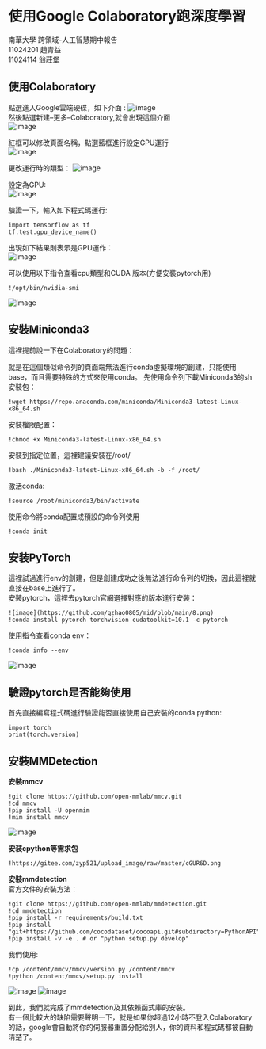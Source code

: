 #  使用Google Colaboratory跑深度學習
南華大學 跨領域-人工智慧期中報告  
11024201 趙青益  
11024114 翁莊堡  
## 使用Colaboratory
點選進入Google雲端硬碟，如下介面 : 
![image](https://github.com/qzhao0805/mid/blob/main/eeb56691ae479699fdd58d060717be05.png)  
然後點選新建–更多–Colaboratory,就會出現這個介面   
![image](https://github.com/qzhao0805/mid/blob/main/2.png)  

紅框可以修改頁面名稱，點選藍框進行設定GPU運行  
![image](https://github.com/qzhao0805/mid/blob/main/3.png)  

更改運行時的類型：
![image](https://github.com/qzhao0805/mid/blob/main/4.png)  

設定為GPU:  
![image](https://github.com/qzhao0805/mid/blob/main/5.png)  

驗證一下，輸入如下程式碼運行:  
```
import tensorflow as tf  
tf.test.gpu_device_name()  
```
出現如下結果則表示是GPU運作：  
![image](https://github.com/qzhao0805/mid/blob/main/6.png)  

可以使用以下指令查看cpu類型和CUDA 版本(方便安裝pytorch用)  
```
!/opt/bin/nvidia-smi
```
![image](https://github.com/qzhao0805/mid/blob/main/7.png)  

## 安裝Miniconda3  
這裡提前說一下在Colaboratory的問題：
  
就是在這個類似命令列的頁面端無法進行conda虛擬環境的創建，只能使用base，而且需要特殊的方式來使用conda。
先使用命令列下載Miniconda3的sh安裝包：  
```
!wget https://repo.anaconda.com/miniconda/Miniconda3-latest-Linux-x86_64.sh
```
安裝權限配置：  
```
!chmod +x Miniconda3-latest-Linux-x86_64.sh
```
安裝到指定位置，這裡建議安裝在/root/  
```
!bash ./Miniconda3-latest-Linux-x86_64.sh -b -f /root/
```
激活conda:  
```
!source /root/miniconda3/bin/activate
```
使用命令將conda配置成預設的命令列使用  
```
!conda init
```
## 安装PyTorch  
這裡試過進行env的創建，但是創建成功之後無法進行命令列的切換，因此這裡就直接在base上進行了。  
安裝pytorch，這裡去pytorch官網選擇對應的版本進行安裝：  
```
![image](https://github.com/qzhao0805/mid/blob/main/8.png)  
!conda install pytorch torchvision cudatoolkit=10.1 -c pytorch
```
使用指令查看conda env： 
```
!conda info --env
```

![image](https://github.com/qzhao0805/mid/blob/main/9.png)  
## 驗證pytorch是否能夠使用  
首先直接編寫程式碼進行驗證能否直接使用自己安裝的conda python:  
```
import torch  
print(torch.version)
```

## 安裝MMDetection  
**安裝mmcv**  
```
!git clone https://github.com/open-mmlab/mmcv.git  
!cd mmcv  
!pip install -U openmim
!mim install mmcv
```
![image](https://github.com/qzhao0805/mid/blob/main/mmcv1.png) 

**安装cpython等需求包**  
```
!https://gitee.com/zyp521/upload_image/raw/master/cGUR6D.png
```

**安裝mmdetection**  
官方文件的安裝方法：
```
!git clone https://github.com/open-mmlab/mmdetection.git  
!cd mmdetection  
!pip install -r requirements/build.txt  
!pip install "git+https://github.com/cocodataset/cocoapi.git#subdirectory=PythonAPI"  
!pip install -v -e . # or "python setup.py develop"
```
我們使用:
```
!cp /content/mmcv/mmcv/version.py /content/mmcv
!python /content/mmcv/setup.py install
```
![image](https://github.com/qzhao0805/mid/blob/main/mmcv2-1.png) 
![image](https://github.com/qzhao0805/mid/blob/main/mmcv2-2.png) 

到此，我們就完成了mmdetection及其依賴函式庫的安裝。  
有一個比較大的缺陷需要聲明一下，就是如果你超過12小時不登入Colaboratory的話，google會自動將你的伺服器重置分配給別人，你的資料和程式碼都被自動清楚了。  




















































                            

